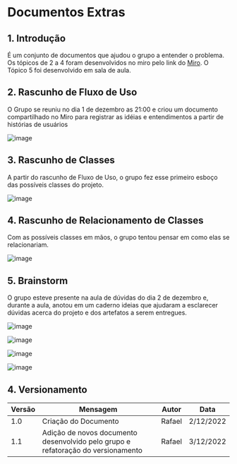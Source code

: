 # Documentos Extras

## 1. Introdução
É um conjunto de documentos que ajudou o grupo a entender o problema. Os tópicos de 2 a 4 foram desenvolvidos no miro pelo link do [Miro](https://miro.com/app/board/uXjVP92iLBQ=/?share_link_id=132277493571). O Tópico 5 foi desenvolvido em sala de aula.

## 2. Rascunho de Fluxo de Uso
O Grupo se reuniu no dia 1 de dezembro as 21:00 e criou um documento compartilhado no Miro para registrar as idéias e entendimentos a partir de histórias de usuários

![image](../assets/Extra_Modelagem/QuadroCenarios.jpg)

## 3. Rascunho de Classes
A partir do rascunho de Fluxo de Uso, o grupo fez esse primeiro esboço das possíveis classes do projeto.

![image](../assets/Extra_Modelagem/RascunhoClasses.jpg)

## 4. Rascunho de Relacionamento de Classes
Com as possíveis classes em mãos, o grupo tentou pensar em como elas se relacionariam.

![image](../assets/Extra_Modelagem/RascunhoRelacionamento.jpg)

## 5. Brainstorm
O grupo esteve presente na aula de dúvidas do dia 2 de dezembro e, durante a aula, anotou em um caderno ideias que ajudaram a esclarecer dúvidas acerca do projeto e dos artefatos a serem entregues.

![image](../assets/Extra_Modelagem/caderno1.jpg)

![image](../assets/Extra_Modelagem/caderno2.jpg)

![image](../assets/Extra_Modelagem/caderno3.jpg)

![image](../assets/Extra_Modelagem/caderno4.jpg)

## 4. Versionamento

| Versão | Mensagem                   | Autor        | Data       |
|--------|----------------------------|--------------|------------|
| 1.0    | Criação do Documento      | Rafael | 2/12/2022 |
| 1.1    | Adição de novos documento desenvolvido pelo grupo e refatoração do versionamento| Rafael | 3/12/2022 |